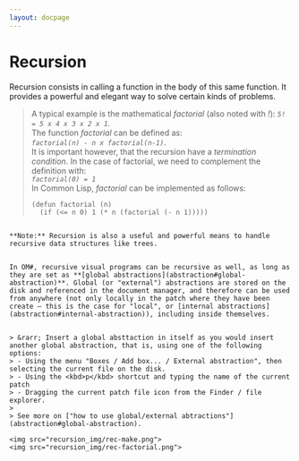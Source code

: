 ```yaml
---
layout: docpage
---
```


# Recursion

Recursion consists in calling a function in the body of this same function. It provides a powerful and elegant way to solve certain kinds of problems.

> A typical example is the mathematical _factorial_ (also noted with _!_): _`5! = 5 x 4 x 3 x 2 x 1`_.   
> The function _factorial_ can be defined as:     
> _`factorial(n) - n x factorial(n-1)`_.     
> It is important however, that the recursion have a _termination condition_. In the case of factorial, we need to complement the definition with:     
> _`factorial(0) = 1`_     
> In Common Lisp, _factorial_ can be implemented as follows:
> ```
> (defun factorial (n)     
>   (if (<= n 0) 1 (* n (factorial (- n 1)))))
```

**Note:** Recursion is also a useful and powerful means to handle recursive data structures like trees.


In OM#, recursive visual programs can be recursive as well, as long as they are set as **[global abstractions](abstraction#global-abstraction)**. Global (or "external") abstractions are stored on the disk and referenced in the document manager, and therefore can be used from anywhere (not only locally in the patch where they have been create — this is the case for "local", or [internal abstractions](abstraction#internal-abstraction)), including inside themselves.


> &rarr; Insert a global absttaction in itself as you would insert another global abstraction, that is, using one of the following options:
> - Using the menu "Boxes / Add box... / External abstraction", then selecting the current file on the disk.
> - Using the <kbd>p</kbd> shortcut and typing the name of the current patch
> - Dragging the current patch file icon from the Finder / file explorer.  
>
> See more on ["how to use global/external abtractions"](abstraction#global-abstraction).

<img src="recursion_img/rec-make.png"> 
<img src="recursion_img/rec-factorial.png">

